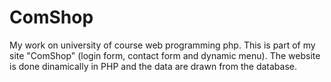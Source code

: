 # ComShop
My work on university of course web programming php.
This is part of my site "ComShop" (login form, contact form and dynamic menu). The website is done dinamically in PHP and the data are drawn from the database.
